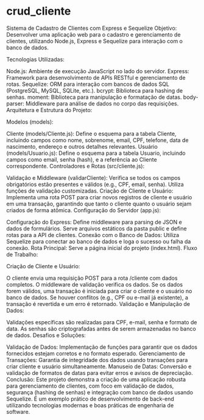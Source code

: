 # crud_cliente
Sistema de Cadastro de Clientes com Express e Sequelize
Objetivo:
Desenvolver uma aplicação web para o cadastro e gerenciamento de clientes, utilizando Node.js, Express e Sequelize para interação com o banco de dados.

Tecnologias Utilizadas:

Node.js: Ambiente de execução JavaScript no lado do servidor.
Express: Framework para desenvolvimento de APIs RESTful e gerenciamento de rotas.
Sequelize: ORM para interação com bancos de dados SQL (PostgreSQL, MySQL, SQLite, etc.).
bcrypt: Biblioteca para hashing de senhas.
moment: Biblioteca para manipulação e formatação de datas.
body-parser: Middleware para análise de dados no corpo das requisições.
Arquitetura e Estrutura do Projeto:

Modelos (models):

Cliente (models/Cliente.js): Define o esquema para a tabela Cliente, incluindo campos como nome, sobrenome, email, CPF, telefone, data de nascimento, endereço e outros detalhes relevantes.
Usuário (models/Usuario.js): Define o esquema para a tabela Usuario, incluindo campos como email, senha (hash), e a referência ao Cliente correspondente.
Controladores e Rotas (src/cliente.js):

Validação e Middleware (validarCliente): Verifica se todos os campos obrigatórios estão presentes e válidos (e.g., CPF, email, senha). Utiliza funções de validação customizadas.
Criação de Cliente e Usuário: Implementa uma rota POST para criar novos registros de cliente e usuário em uma transação, garantindo que tanto o cliente quanto o usuário sejam criados de forma atômica.
Configuração do Servidor (app.js):

Configuração do Express: Define middleware para parsing de JSON e dados de formulários. Serve arquivos estáticos da pasta public e define rotas para a API de clientes.
Conexão com o Banco de Dados: Utiliza Sequelize para conectar ao banco de dados e loga o sucesso ou falha da conexão.
Rota Principal: Serve a página inicial do projeto (index.html).
Fluxo de Trabalho:

Criação de Cliente e Usuário:

O cliente envia uma requisição POST para a rota /cliente com dados completos.
O middleware de validação verifica os dados.
Se os dados forem válidos, uma transação é iniciada para criar o cliente e o usuário no banco de dados.
Se houver conflitos (e.g., CPF ou e-mail já existente), a transação é revertida e um erro é retornado.
Validação e Manipulação de Dados:

Validações específicas são realizadas para CPF, e-mail, senha e formato de data.
As senhas são criptografadas antes de serem armazenadas no banco de dados.
Desafios e Soluções:

Validação de Dados: Implementação de funções para garantir que os dados fornecidos estejam corretos e no formato esperado.
Gerenciamento de Transações: Garantia de integridade dos dados usando transações para criar cliente e usuário simultaneamente.
Manuseio de Datas: Conversão e validação de formatos de datas para evitar erros e avisos de depreciação.
Conclusão:
Este projeto demonstra a criação de uma aplicação robusta para gerenciamento de clientes, com foco em validação de dados, segurança (hashing de senhas) e integração com banco de dados usando Sequelize. É um exemplo prático de desenvolvimento de back-end utilizando tecnologias modernas e boas práticas de engenharia de software.
